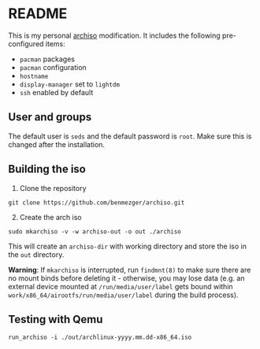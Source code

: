 # README

This is my personal [archiso](https://wiki.archlinux.org/index.php/Archiso) modification. It includes the following pre-configured items:

-   `pacman` packages
-   `pacman` configuration
-   `hostname`
-   `display-manager` set to `lightdm`
-   `ssh` enabled by default


## User and groups
The default user is `seds` and the default password is `root`. Make sure this is changed after the installation.

## Building the iso
1.  Clone the repository
``` shell
git clone https://github.com/benmezger/archiso.git
```

2. Create the arch iso
``` shell
sudo mkarchiso -v -w archiso-out -o out ./archiso
```

This will create an `archiso-dir` with working directory and store the iso in the `out` directory.

**Warning**: If `mkarchiso` is interrupted, run `findmnt(8)` to make sure there are no mount binds before deleting it - otherwise, you may lose data (e.g. an external device mounted at `/run/media/user/label` gets bound within `work/x86_64/airootfs/run/media/user/label` during the build process).

## Testing with Qemu
``` shell
run_archiso -i ./out/archlinux-yyyy.mm.dd-x86_64.iso
```
